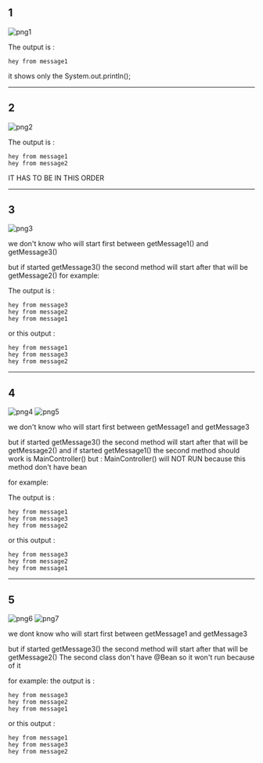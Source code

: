 
## 1

![png1](https://github.com/FerasAlshmrani/Homework12/assets/101283810/3ed53b4a-53f6-4437-9456-cb7d4d57b5e2)

The output is :
```
hey from message1
```

it shows only the System.out.println();

-------------------------------------------------

## 2

![png2](https://github.com/FerasAlshmrani/Homework12/assets/101283810/759deeb4-8bf4-44fe-949f-654bb3898a23)

The output is :
```
hey from message1
hey from message2
```
IT HAS TO BE IN THIS ORDER

------------------------------------

## 3

![png3](https://github.com/FerasAlshmrani/Homework12/assets/101283810/fc2ccdb2-c45d-4990-8d41-e0b1e1b73ef1)

we don't know who will start first between 
getMessage1() and getMessage3()

but if started getMessage3() the second method will start after that will be getMessage2() for example:

The output is :
```
hey from message3
hey from message2
hey from message1
```
or this output :
```
hey from message1
hey from message3
hey from message2
```

--------------------------------------------
## 4

![png4](https://github.com/FerasAlshmrani/Homework12/assets/101283810/8118888d-1edc-4591-a2ee-f9a0085f17bb)
![png5](https://github.com/FerasAlshmrani/Homework12/assets/101283810/a8916e89-4622-4ed4-b365-1995bac21de3)

we don't know who will start first between 
getMessage1 and getMessage3

but if started getMessage3() the second method will start after that will be getMessage2() 
and if started getMessage1() the second method should work is MainController() but :
MainController() will NOT RUN because this method don't have bean

for example:

The output is :
```
hey from message1
hey from message3
hey from message2
```
or this output :
```
hey from message3
hey from message2
hey from message1
```

------------------------------

## 5

![png6](https://github.com/FerasAlshmrani/Homework12/assets/101283810/e4581c25-cf3e-49b3-8151-3eae344dfb3a)
![png7](https://github.com/FerasAlshmrani/Homework12/assets/101283810/48a91e51-519d-4f50-bef1-7b3d05ba0e7b)

we dont know who will start first between 
getMessage1 and getMessage3

but if started getMessage3() the second method will start after that will be getMessage2()
The second class don't have @Bean so it won't run because of it

for example:
the output is :
```
hey from message3
hey from message2
hey from message1
```
or this output :
```
hey from message1
hey from message3
hey from message2
```
